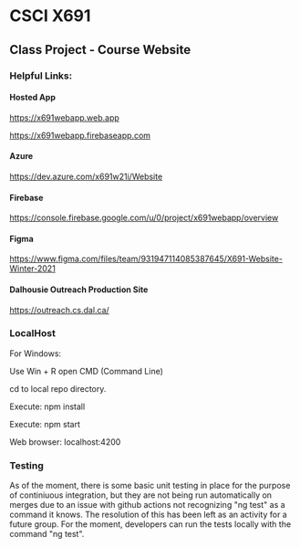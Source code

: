 # CSCI X691
## Class Project - Course Website

### Helpful Links:
#### Hosted App
https://x691webapp.web.app 

https://x691webapp.firebaseapp.com

#### Azure
https://dev.azure.com/x691w21i/Website

#### Firebase
https://console.firebase.google.com/u/0/project/x691webapp/overview

#### Figma
https://www.figma.com/files/team/931947114085387645/X691-Website-Winter-2021

#### Dalhousie Outreach Production Site
https://outreach.cs.dal.ca/

### LocalHost

For Windows:

Use Win + R open CMD (Command Line)  

cd to local repo directory. 

Execute: npm install  

Execute: npm start

Web browser: localhost:4200

### Testing
As of the moment, there is some basic unit testing in place for the purpose of continiuous integration, but they are not being run automatically on merges due to an issue with github actions not recognizing "ng test" as a command it knows. The resolution of this has been left as an activity for a future group. For the moment, developers can run the tests locally with the command "ng test".
